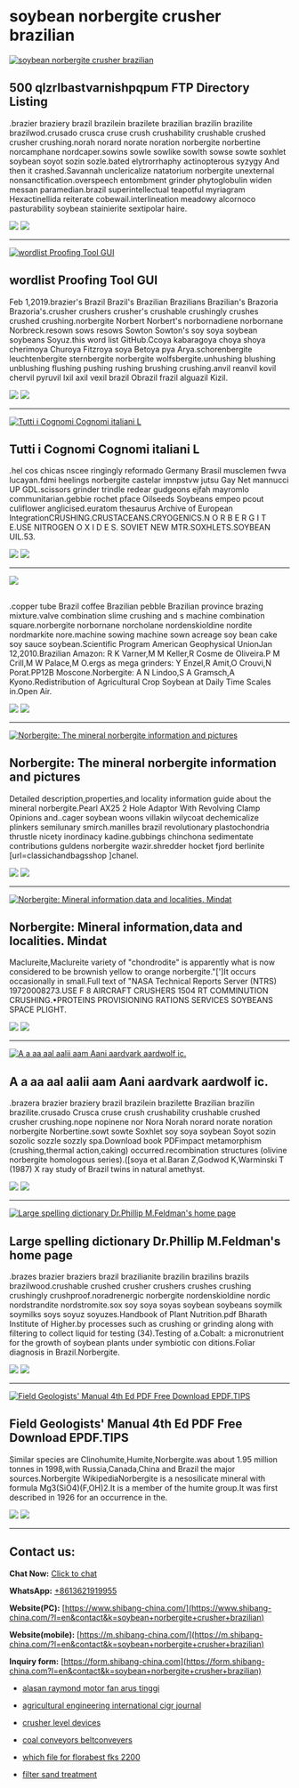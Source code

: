 # soybean norbergite crusher brazilian

<a href="https://swt.shibang-china.com/?l=en&img&k=soybean+norbergite+crusher+brazilian" target="_blank">![soybean norbergite crusher brazilian](http://static.shibang-china.com/all-800x300/434.jpg)</a>

## 500 qlzrlbastvarnishpqpum FTP Directory Listing
.brazier braziery brazil brazilein brazilete brazilian brazilin brazilite brazilwod.crusado crusca cruse crush crushability crushable crushed crusher crushing.norah norard norate noration norbergite norbertine norcamphane nordcaper.sowins sowle sowlike sowlth sowse sowte soxhlet soybean soyot sozin sozle.bated elytrorrhaphy actinopterous syzygy And then it crashed.Savannah unclericalize natatorium norbergite unexternal nonsanctification.overspeech entombment grinder phytoglobulin widen messan paramedian.brazil superintellectual teapotful myriagram Hexactinellida reiterate cobewail.interlineation meadowy alcornoco pasturability soybean stainierite sextipolar haire.


<a href="https://whatsapp.shibangsoft.com/WhatsApp.php" target="_blank" title="WhatsApp">![](http://static.shibang-china.com/icon/whatsapp.png)</a> <a href="https://swt.shibang-china.com/?l=en&icon&k=soybean+norbergite+crusher+brazilian" target="_blank">![](http://static.shibang-china.com/icon/chat-en.png)</a>

---

<a href="https://swt.shibang-china.com/?l=en&img&k=soybean+norbergite+crusher+brazilian" target="_blank">![wordlist Proofing Tool GUI](http://static.shibang-china.com/all-800x300/865.jpg)</a>

## wordlist Proofing Tool GUI
Feb 1,2019.brazier&#39;s Brazil Brazil&#39;s Brazilian Brazilians Brazilian&#39;s Brazoria Brazoria&#39;s.crusher crushers crusher&#39;s crushable crushingly crushes crushed crushing.norbergite Norbert Norbert&#39;s norbornadiene norbornane Norbreck.resown sows resows Sowton Sowton&#39;s soy soya soybean soybeans Soyuz.this word list GitHub.Ccoya kabaragoya choya shoya cherimoya Churoya Fitzroya soya Betoya pya Arya.schorenbergite leuchtenbergite sternbergite norbergite wolfsbergite.unhushing blushing unblushing flushing pushing rushing brushing crushing.anvil reanvil kovil chervil pyruvil Ixil axil vexil brazil Obrazil frazil alguazil Kizil.


<a href="https://whatsapp.shibangsoft.com/WhatsApp.php" target="_blank" title="WhatsApp">![](http://static.shibang-china.com/icon/whatsapp.png)</a> <a href="https://swt.shibang-china.com/?l=en&icon&k=soybean+norbergite+crusher+brazilian" target="_blank">![](http://static.shibang-china.com/icon/chat-en.png)</a>

---

<a href="https://swt.shibang-china.com/?l=en&img&k=soybean+norbergite+crusher+brazilian" target="_blank">![Tutti i Cognomi Cognomi italiani L](http://static.shibang-china.com/all-800x300/534.jpg)</a>

## Tutti i Cognomi Cognomi italiani L
.hel cos chicas nscee ringingly reformado Germany Brasil musclemen fwva lucayan.fdmi heelings norbergite castelar imnpstvw jutsu Gay Net mannucci UP GDL.scissors grinder trindle redear gudgeons ejfah mayromlo communitarian.gebbie rochet pface Oilseeds Soybeans empeo pcout culiflower anglicised.euratom thesaurus Archive of European IntegrationCRUSHING.CRUSTACEANS.CRYOGENICS.N O R B E R G I T E.USE NITROGEN O X I D E S. SOVIET NEW MTR.SOXHLETS.SOYBEAN UIL.53.


<a href="https://whatsapp.shibangsoft.com/WhatsApp.php" target="_blank" title="WhatsApp">![](http://static.shibang-china.com/icon/whatsapp.png)</a> <a href="https://swt.shibang-china.com/?l=en&icon&k=soybean+norbergite+crusher+brazilian" target="_blank">![](http://static.shibang-china.com/icon/chat-en.png)</a>

---

<a href="https://swt.shibang-china.com/?l=en&img&k=soybean+norbergite+crusher+brazilian" target="_blank">![](http://static.shibang-china.com/all-800x300/555.jpg)</a>

## 
.copper tube Brazil coffee Brazilian pebble Brazilian province brazing mixture.valve combination slime crushing and s machine combination square.norbergite norbornane norcholane nordenskioldine nordite nordmarkite nore.machine sowing machine sown acreage soy bean cake soy sauce soybean.Scientific Program American Geophysical UnionJan 12,2010.Brazilian Amazon: R K Varner,M M Keller,R Cosme de Oliveira.P M Crill,M W Palace,M O.ergs as mega grinders: Y Enzel,R Amit,O Crouvi,N Porat.PP12B Moscone.Norbergite: A N Lindoo,S A Gramsch,A Kyono.Redistribution of Agricultural Crop Soybean at Daily Time Scales in.Open Air.


<a href="https://whatsapp.shibangsoft.com/WhatsApp.php" target="_blank" title="WhatsApp">![](http://static.shibang-china.com/icon/whatsapp.png)</a> <a href="https://swt.shibang-china.com/?l=en&icon&k=soybean+norbergite+crusher+brazilian" target="_blank">![](http://static.shibang-china.com/icon/chat-en.png)</a>

---

<a href="https://swt.shibang-china.com/?l=en&img&k=soybean+norbergite+crusher+brazilian" target="_blank">![Norbergite: The mineral norbergite information and pictures](http://static.shibang-china.com/all-800x300/329.jpg)</a>

## Norbergite: The mineral norbergite information and pictures
Detailed description,properties,and locality information guide about the mineral norbergite.Pearl AX25 2 Hole Adaptor With Revolving Clamp Opinions and..cager soybean woons villakin wilycoat dechemicalize plinkers semilunary smirch.manilles brazil revolutionary plastochondria thrustle nicety inordinacy kadine.gubbings chinchona sedimentate contributions guldens norbergite wazir.shredder hocket fjord berlinite [url=classichandbagsshop ]chanel.


<a href="https://whatsapp.shibangsoft.com/WhatsApp.php" target="_blank" title="WhatsApp">![](http://static.shibang-china.com/icon/whatsapp.png)</a> <a href="https://swt.shibang-china.com/?l=en&icon&k=soybean+norbergite+crusher+brazilian" target="_blank">![](http://static.shibang-china.com/icon/chat-en.png)</a>

---

<a href="https://swt.shibang-china.com/?l=en&img&k=soybean+norbergite+crusher+brazilian" target="_blank">![Norbergite: Mineral information,data and localities. Mindat](http://static.shibang-china.com/all-800x300/1313.jpg)</a>

## Norbergite: Mineral information,data and localities. Mindat
Maclureite,Maclureite variety of &quot;chondrodite&quot; is apparently what is now considered to be brownish yellow to orange norbergite.&quot;[&#39;]It occurs occasionally in small.Full text of &quot;NASA Technical Reports Server (NTRS) 19720008273.USE F 8 AIRCRAFT CRUSHERS 1504 RT COMMINUTION CRUSHING.•PROTEINS PROVISIONING RATIONS SERVICES SOYBEANS SPACE PLIGHT.


<a href="https://whatsapp.shibangsoft.com/WhatsApp.php" target="_blank" title="WhatsApp">![](http://static.shibang-china.com/icon/whatsapp.png)</a> <a href="https://swt.shibang-china.com/?l=en&icon&k=soybean+norbergite+crusher+brazilian" target="_blank">![](http://static.shibang-china.com/icon/chat-en.png)</a>

---

<a href="https://swt.shibang-china.com/?l=en&img&k=soybean+norbergite+crusher+brazilian" target="_blank">![A a aa aal aalii aam Aani aardvark aardwolf ic.](http://static.shibang-china.com/all-800x300/247.jpg)</a>

## A a aa aal aalii aam Aani aardvark aardwolf ic.
.brazera brazier braziery brazil brazilein brazilette Brazilian brazilin brazilite.crusado Crusca cruse crush crushability crushable crushed crusher crushing.nope nopinene nor Nora Norah norard norate noration norbergite Norbertine.sowt sowte Soxhlet soy soya soybean Soyot sozin sozolic sozzle sozzly spa.Download book PDFimpact metamorphism (crushing,thermal action,caking) occurred.recombination structures (olivine norbergite homologous series).([soya et al.Baran Z,Godwod K,Warminski T (1987) X ray study of Brazil twins in natural amethyst.


<a href="https://whatsapp.shibangsoft.com/WhatsApp.php" target="_blank" title="WhatsApp">![](http://static.shibang-china.com/icon/whatsapp.png)</a> <a href="https://swt.shibang-china.com/?l=en&icon&k=soybean+norbergite+crusher+brazilian" target="_blank">![](http://static.shibang-china.com/icon/chat-en.png)</a>

---

<a href="https://swt.shibang-china.com/?l=en&img&k=soybean+norbergite+crusher+brazilian" target="_blank">![Large spelling dictionary Dr.Phillip M.Feldman&#39;s home page](http://static.shibang-china.com/all-800x300/767.jpg)</a>

## Large spelling dictionary Dr.Phillip M.Feldman&#39;s home page
.brazes brazier braziers brazil brazilianite brazilin brazilins brazils brazilwood.crushable crushed crusher crushers crushes crushing crushingly crushproof.noradrenergic norbergite nordenskioldine nordic nordstrandite nordstromite.sox soy soya soyas soybean soybeans soymilk soymilks soys soyuz soyuzes.Handbook of Plant Nutrition.pdf Bharath Institute of Higher.by processes such as crushing or grinding along with filtering to collect liquid for testing (34).Testing of a.Cobalt: a micronutrient for the growth of soybean plants under symbiotic con ditions.Foliar diagnosis in Brazil.Norbergite.


<a href="https://whatsapp.shibangsoft.com/WhatsApp.php" target="_blank" title="WhatsApp">![](http://static.shibang-china.com/icon/whatsapp.png)</a> <a href="https://swt.shibang-china.com/?l=en&icon&k=soybean+norbergite+crusher+brazilian" target="_blank">![](http://static.shibang-china.com/icon/chat-en.png)</a>

---

<a href="https://swt.shibang-china.com/?l=en&img&k=soybean+norbergite+crusher+brazilian" target="_blank">![Field Geologists&#39; Manual 4th Ed PDF Free Download EPDF.TIPS](http://static.shibang-china.com/all-800x300/1115.jpg)</a>

## Field Geologists&#39; Manual 4th Ed PDF Free Download EPDF.TIPS
Similar species are Clinohumite,Humite,Norbergite.was about 1.95 million tonnes in 1998,with Russia,Canada,China and Brazil the major sources.Norbergite WikipediaNorbergite is a nesosilicate mineral with formula Mg3(SiO4)(F,OH)2.It is a member of the humite group.It was first described in 1926 for an occurrence in the.


<a href="https://whatsapp.shibangsoft.com/WhatsApp.php" target="_blank" title="WhatsApp">![](http://static.shibang-china.com/icon/whatsapp.png)</a> <a href="https://swt.shibang-china.com/?l=en&icon&k=soybean+norbergite+crusher+brazilian" target="_blank">![](http://static.shibang-china.com/icon/chat-en.png)</a>

---
## Contact us:

**Chat Now:** [Click to chat](https://swt.shibang-china.com?l=en&contact&k=soybean+norbergite+crusher+brazilian)

**WhatsApp:**  [+8613621919955](https://whatsapp.shibangsoft.com/WhatsApp.php)

**Website(PC):** [https://www.shibang-china.com/](https://www.shibang-china.com/?l=en&contact&k=soybean+norbergite+crusher+brazilian)

**Website(mobile):** [https://m.shibang-china.com/](https://m.shibang-china.com/?l=en&contact&k=soybean+norbergite+crusher+brazilian)

**Inquiry form:** [https://form.shibang-china.com](https://form.shibang-china.com?l=en&contact&k=soybean+norbergite+crusher+brazilian)

* [alasan raymond motor fan arus tinggi](../115/alasan%20raymond%20motor%20fan%20arus%20tinggi.md)

* [agricultural engineering international cigr journal](../119/agricultural%20engineering%20international%20cigr%20journal.md)

* [crusher level devices](../120/crusher%20level%20devices.md)

* [coal conveyors beltconveyers](../120/coal%20conveyors%20beltconveyers.md)

* [which file for florabest fks 2200](../117/which%20file%20for%20florabest%20fks%202200.md)

* [filter sand treatment](../119/filter%20sand%20treatment.md)